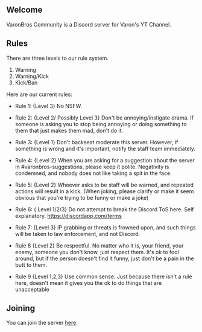 ## Welcome
VaronBros Community is a Discord server for Varon's YT Channel.

## Rules
There are three levels to our rule system.
1. Warning
2. Warning/Kick
3. Kick/Ban

Here are our current rules:

- Rule 1: {Level  3} No NSFW. 

- Rule 2: {Level 2/ Possibly Level 3} Don't be annoying/instigate drama. If someone is asking you to stop being annoying or doing something to them that just makes them mad, don't do it. 

- Rule 3: {Level 1} Don't backseat moderate this server. However, if something is wrong and it's important, notify the staff team immediately.

- Rule 4: {Level 2} When you are asking for a suggestion about the server in #varonbros-suggestions, please keep it polite. Negativity is condemned, and nobody does not like taking a spit in the face.

- Rule 5: {Level 2} Whoever asks to be staff will be warned, and repeated actions will result in a kick. (When joking, please clarify or make it seem obvious that you're trying to be funny or make a joke)

- Rule 6: { Level 1/2/3} Do not attempt to break the Discord ToS here. Self explanatory. https://discordapp.com/terms

- Rule 7: {Level 3} IP grabbing or threats is frowned upon, and such things will be taken to law enforcement, and not Discord.

- Rule 8 {Level 2} Be respectful. No matter who it is, your friend, your enemy, someone you don't know, just respect them. It's ok to fool around, but if the person doesn't find it funny, just don't be a pain in the butt to them. 

- Rule 9 {Level 1,2,3} Use common sense. Just because there isn't a rule here, doesn't mean it gives you the ok to do things that are unacceptable

## Joining
You can join the server [here](https://discord.gg/5qu4Mr9).
